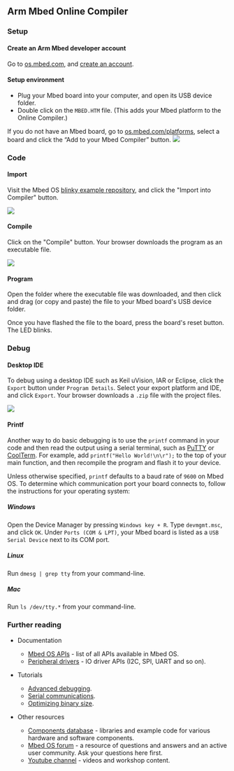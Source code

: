 ## Arm Mbed Online Compiler

### Setup

#### Create an Arm Mbed developer account

Go to [os.mbed.com](os.mbed.com), and [create an account](https://os.mbed.com/account/signup/F).

#### Setup environment

- Plug your Mbed board into your computer, and open its USB device folder.
- Double click on the `MBED.HTM` file. (This adds your Mbed platform to the Online Compiler.)

If you do not have an Mbed board, go to [os.mbed.com/platforms](http://os.mbed.com/platforms), select a board and click the “Add to your Mbed Compiler” button.
<span class="images">![](https://sarahmarshy.github.io/img/add-to-compiler.png)
</span>

### Code

#### Import 

Visit the Mbed OS [blinky example repository](https://developer.mbed.org/teams/mbed-os-examples/code/mbed-os-example-blinky/), and click the "Import into Compiler" button.
 
<span class="images">![](https://sarahmarshy.github.io/img/import-compiler.png)
</span>

#### Compile

Click on the "Compile" button. Your browser downloads the program as an executable file.

<span class="images">![](https://sarahmarshy.github.io/img/compile.png)
</span>

#### Program

Open the folder where the executable file was downloaded, and then click and drag (or copy and paste) the file to your Mbed board's USB device folder.

Once you have flashed the file to the board, press the board's reset button. The LED blinks.

### Debug

#### Desktop IDE

To debug using a desktop IDE such as Keil uVision, IAR or Eclipse, click the `Export` button under `Program Details`. Select your export platform and IDE, and click `Export`. Your browser downloads a `.zip` file with the project files.

<span class="images">![](https://sarahmarshy.github.io/img/export.png)
</span>

#### Printf

Another way to do basic debugging is to use the `printf` command in your code and then read the output using a serial terminal, such as [PuTTY](http://www.putty.org/) or [CoolTerm](http://freeware.the-meiers.org/). For example, add `printf("Hello World!\n\r");` to the top of your main function, and then recompile the program and flash it to your device.

Unless otherwise specified, `printf` defaults to a baud rate of `9600` on Mbed OS. To determine which communication port your board connects to, follow the instructions for your operating system:

##### Windows

Open the Device Manager by pressing `Windows key + R`. Type `devmgmt.msc`, and click `OK`. Under `Ports (COM & LPT)`, your Mbed board is listed as a `USB Serial Device` next to its COM port.

##### Linux

Run `dmesg | grep tty` from your command-line. 

##### Mac

Run `ls /dev/tty.*` from your command-line. 

### Further reading

- Documentation
	- [Mbed OS APIs](https://os.mbed.com/docs/latest/reference/apis.html) - list of all APIs available in Mbed OS.
	- [Peripheral drivers](https://os.mbed.com/docs/latest/reference/drivers.html) - IO driver APIs (I2C, SPI, UART and so on).

- Tutorials
	- [Advanced debugging](https://os.mbed.com/docs/latest/tutorials/debugging.html).
	- [Serial communications](https://os.mbed.com/docs/latest/tutorials/serial-communication.html).
	- [Optimizing binary size](https://os.mbed.com/docs/latest/tutorials/optimizing.html).

- Other resources 
	- [Components database](https://os.mbed.com/components/) - libraries and example code for various hardware and software components.
	- [Mbed OS forum](https://os.mbed.com/forum/) - a resource of questions and answers and an active user community. Ask your questions here first.
	- [Youtube channel](http://youtube.com/armmbed) - videos and workshop content.
